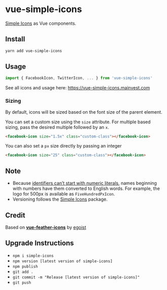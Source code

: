 # vue-simple-icons

[Simple Icons](https://simpleicons.org/) as Vue components.

## Install

```bash
yarn add vue-simple-icons
```

## Usage

```js
import { FacebookIcon, TwitterIcon, ... } from 'vue-simple-icons'
```

See all icons and usage here: https://vue-simple-icons.mainvest.com

### Sizing

By default, icons will be sized based on the font size of the parent element.

You can set a custom size using the `size` attribute.
For multiple based sizing, pass the desired multiple followed by an `x`.

```html
<facebook-icon size="1.5x" class="custom-class"></facebook-icon>
```

You can also set a `px` size directly by passing an integer

```html
<facebook-icon size="25" class="custom-class"></facebook-icon>
```

## Note
* Because [identifiers can’t start with numeric literals](https://developer.mozilla.org/en-US/docs/Web/JavaScript/Reference/Errors/Identifier_after_number), names beginning with numbers have them converted to English words. For example, the logo for 500px is available as `FiveHundredPxIcon`.
* Versioning follows the [Simple Icons](https://github.com/simple-icons/simple-icons) package.

## Credit

Based on [**vue-feather-icons**](https://github.com/egoist/vue-feather-icons) by [egoist](https://github.com/egoist)

## Upgrade Instructions

* `npm i simple-icons`
* `npm version [latest version of simple-icons]`
* `npm publish`
* `git add .`
* `git commit -m "Release [latest version of simple-icons]"`
* `git push`